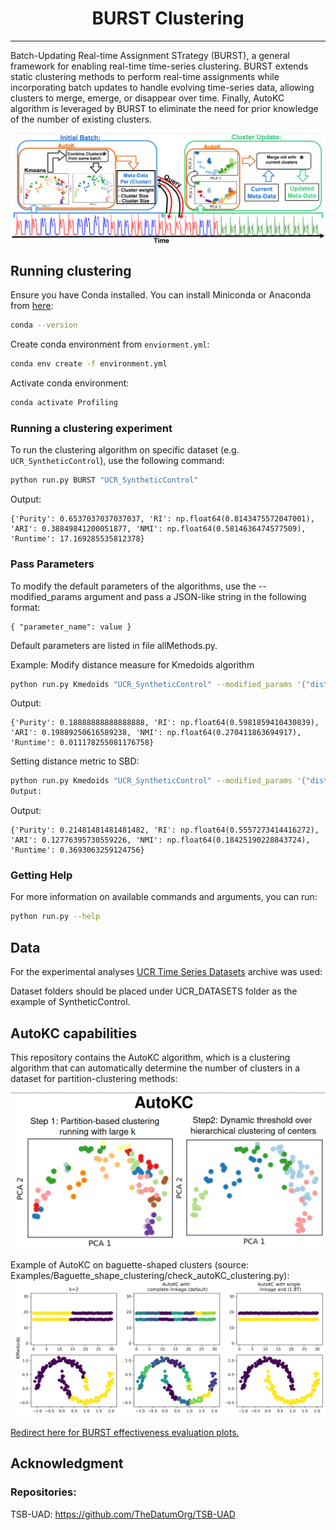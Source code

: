 <h1 align="center">BURST Clustering</h1>

<hr>

Batch-Updating Real-time Assignment STrategy (BURST),
a general framework for enabling real-time time-series clustering.
BURST extends static clustering methods to perform real-time assignments
while incorporating batch updates to handle evolving time-series data,
allowing clusters to merge, emerge, or disappear over time. 
Finally, AutoKC algorithm is leveraged by BURST to 
eliminate the need for prior knowledge of the number of existing clusters.

![BURST outline](/images/BURST.png)


## Running clustering

Ensure you have Conda installed. You can install Miniconda or Anaconda from [here](https://docs.anaconda.com/miniconda/install/):
```bash
conda --version
```

Create conda environment from `enviorment.yml`:
```bash
conda env create -f environment.yml
```

Activate conda environment:
```bash
conda activate Profiling
```

### Running a clustering experiment
To run the clustering algorithm on specific dataset (e.g. `UCR_SyntheticControl`), use the following command:
```bash
python run.py BURST "UCR_SyntheticControl"
```
Output:
```
{'Purity': 0.6537037037037037, 'RI': np.float64(0.8143475572047001), 'ARI': 0.38849841200051877, 'NMI': np.float64(0.5814636474577509), 'Runtime': 17.169285535812378}
```

### Pass Parameters
To modify the default parameters of the algorithms, use the --modified_params argument and pass a JSON-like string in the following format:
```
{ "parameter_name": value }
```
Default parameters are listed in file allMethods.py.

Example: Modify distance measure for Kmedoids algorithm
```bash
python run.py Kmedoids "UCR_SyntheticControl" --modified_params '{"distance_measure":"euclidean"}'
```
Output:
```
{'Purity': 0.18888888888888888, 'RI': np.float64(0.5981859410430839), 'ARI': 0.19889250616589238, 'NMI': np.float64(0.270411863694917), 'Runtime': 0.011178255081176758}
```

Setting distance metric to SBD:
```bash
python run.py Kmedoids "UCR_SyntheticControl" --modified_params '{"distance_measure":"euclidean"}'
Output:
```
Output:
```
{'Purity': 0.21481481481481482, 'RI': np.float64(0.5557273414416272), 'ARI': 0.12776395730559226, 'NMI': np.float64(0.18425190228843724), 'Runtime': 0.3693063259124756}
```

### Getting Help
For more information on available commands and arguments, you can run:
```bash
python run.py --help
```
## Data

For the experimental analyses [UCR Time Series Datasets](https://www.cs.ucr.edu/%7Eeamonn/time_series_data_2018/) archive was used:

Dataset folders should be placed under UCR_DATASETS folder as the example of SyntheticControl.


## AutoKC capabilities

This repository contains the AutoKC algorithm, which is a clustering algorithm that can automatically determine the number of clusters in a dataset for partition-clustering methods:

![AutoKC](/images/AutoKC.png)

Example of AutoKC on baguette-shaped clusters (source: Examples/Baguette_shape_clustering/check_autoKC_clustering.py):
![AutoKC](/images/AutoKC_baguette.png)

[Redirect here for BURST effectiveness evaluation plots.](plots_and_results/README.md)
## Acknowledgment

### Repositories:
TSB-UAD: https://github.com/TheDatumOrg/TSB-UAD
